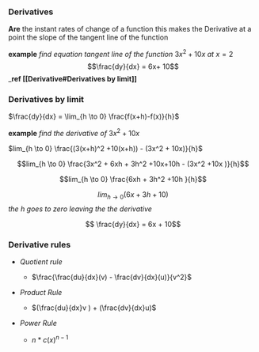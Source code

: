 ### Derivatives
__Are__ the instant rates of change of a function
this makes the Derivative at a point the slope of the tangent line of the function

__example__
	_find equation tangent line of the function_ $3x^2 + 10x$ _at_ $x = 2$
	$$\frac{dy}{dx} = 6x+ 10$$ ___ref [[Derivative#Derivatives by limit]]__
	

### Derivatives by limit
$\frac{dy}{dx} = \lim_{h \to 0} \frac{f(x+h)-f(x)}{h}$

__example__
		_find the derivative of_ $3x^2 +10x$
		
$lim_{h \to 0} \frac{(3(x+h)^2 +10(x+h)) - (3x^2 + 10x)}{h}$

 $$lim_{h \to 0} \frac{3x^2 + 6xh + 3h^2 +10x+10h - (3x^2 +10x )}{h}$$
 
  $$lim_{h \to 0} \frac{6xh + 3h^2 +10h }{h}$$
  
  $$lim_{h \to 0}(6x + 3h +10)$$
  _the_ $h$ _goes to zero leaving the the derivative_
  
  $$ \frac{dy}{dx} = 6x + 10$$
  
  
  ### Derivative rules
  -	_Quotient rule_
	  -	$\frac{\frac{du}{dx}(v) - \frac{dv}{dx}(u)}{v^2}$
  -	_Product Rule_
 	 -	$(\frac{du}{dx}v ) + (\frac{dv}{dx}u)$
	
  -	_Power Rule_
	-	$n*c(x)^{n-1}$

	



		